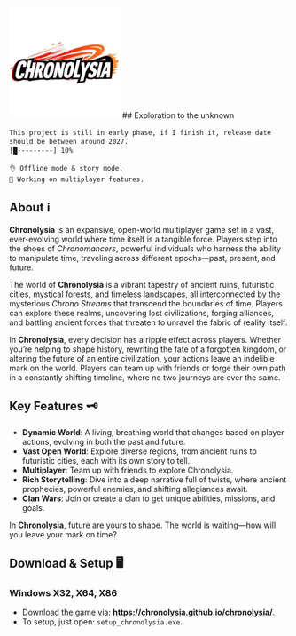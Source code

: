 
<img src="./img/chronolysia.png" alt="Example Image" width="200"/>
## Exploration to the unknown

```
This project is still in early phase, if I finish it, release date should be between around 2027.
[█---------] 10%

👌 Offline mode & story mode.
🔭 Working on multiplayer features.

```

## About ℹ 

**Chronolysia** is an expansive, open-world multiplayer game set in a vast, ever-evolving world where time itself is a tangible force. Players step into the shoes of *Chronomancers*, powerful individuals who harness the ability to manipulate time, traveling across different epochs—past, present, and future. 

The world of **Chronolysia** is a vibrant tapestry of ancient ruins, futuristic cities, mystical forests, and timeless landscapes, all interconnected by the mysterious *Chrono Streams* that transcend the boundaries of time. Players can explore these realms, uncovering lost civilizations, forging alliances, and battling ancient forces that threaten to unravel the fabric of reality itself.

In **Chronolysia**, every decision has a ripple effect across players. Whether you’re helping to shape history, rewriting the fate of a forgotten kingdom, or altering the future of an entire civilization, your actions leave an indelible mark on the world. Players can team up with friends or forge their own path in a constantly shifting timeline, where no two journeys are ever the same.

## Key Features 🗝 

- **Dynamic World**: A living, breathing world that changes based on player actions, evolving in both the past and future.
- **Vast Open World**: Explore diverse regions, from ancient ruins to futuristic cities, each with its own story to tell.
- **Multiplayer**: Team up with friends to explore Chronolysia.
- **Rich Storytelling**: Dive into a deep narrative full of twists, where ancient prophecies, powerful enemies, and shifting allegiances await.
- **Clan Wars**: Join or create a clan to get unique abilities, missions, and goals.

In **Chronolysia**, future are yours to shape. The world is waiting—how will you leave your mark on time?

## Download & Setup 🖥 
### Windows X32, X64, X86
- Download the game via: **https://chronolysia.github.io/chronolysia/**.
- To setup, just open: `setup_chronolysia.exe`.
